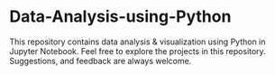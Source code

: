 # Data-Analysis-using-Python
This repository contains data analysis &amp; visualization using Python in Jupyter Notebook. Feel free to explore the projects in this repository. Suggestions, and feedback are always welcome.
